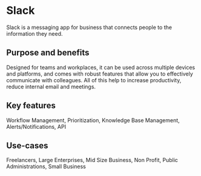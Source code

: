 # Slack

Slack is a messaging app for business that connects people to the information they need.

## Purpose and benefits

Designed for teams and workplaces, it can be used across multiple devices and platforms, and comes with robust features that allow you to effectively communicate with colleagues.
All of this help to increase productivity, reduce internal email and meetings.

## Key features

Workflow Management, Prioritization, Knowledge Base Management, 
Alerts/Notifications, API

## Use-cases

Freelancers, Large Enterprises, Mid Size Business, Non Profit, Public Administrations, Small Business